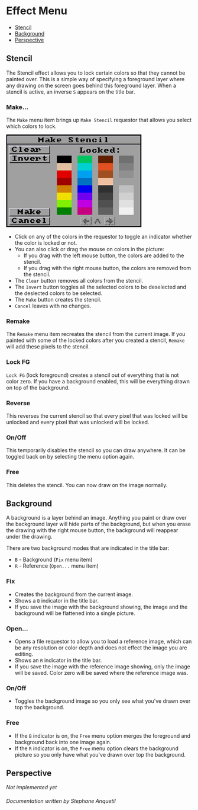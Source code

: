 # Effect Menu

- [Stencil](#stencil)
- [Background](#background)
- [Perspective](#perspective)

## Stencil

The Stencil effect allows you to lock certain colors so that they cannot
be painted over.
This is a simple way of specifying a foreground layer where
any drawing on the screen goes behind this foreground layer.
When a stencil is active, an inverse `S` appears on the title bar.

### Make...

The `Make` menu item brings up `Make Stencil` requestor that allows you select which colors to lock.

![StencilReq](StencilReq.png)

- Click on any of the colors in the requestor to toggle an indicator whether the color is locked or not.
- You can also click or drag the mouse on colors in the picture:
  - If you drag with the left mouse button, the colors are added to the stencil.
  - If you drag with the right mouse button, the colors are removed from the stencil.
- The `Clear` button removes all colors from the stencil.
- The `Invert` button toggles all the selected colors to be deselected and the deslected colors to be selected.
- The `Make` button creates the stencil.
- `Cancel` leaves with no changes.

### Remake

The `Remake` menu item recreates the stencil from the current image. If you painted with some of the locked colors after you created a stencil, `Remake` will add these pixels to the stencil.

### Lock FG

`Lock FG` (lock foreground) creates a stencil out of everything that is not color zero. If you have a background enabled, this will be everything drawn on top of the background.

### Reverse

This reverses the current stencil so that every pixel that was locked will be unlocked and every pixel that was unlocked will be locked.

### On/Off

This temporarily disables the stencil so you can draw anywhere. It can be toggled back on by selecting the menu option again.

### Free

This deletes the stencil. You can now draw on the image normally.


## Background

A background is a layer behind an image. Anything you paint or draw
over the background layer will hide parts of the background, but when you erase
the drawing with the right mouse button, the background will reappear under
the drawing.

There are two background modes that are indicated in the title bar:
- `B` - Background (`Fix` menu item)
- `R` - Reference (`Open...` menu item)

### Fix

- Creates the background from the current image.
- Shows a `B` indicator in the title bar.
- If you save the image with the background showing, the image and the background will be flattened into a single picture.

### Open...

- Opens a file requestor to allow you to load a reference image, which can be any resolution or color depth and does not effect the image you are editing.
- Shows an `R` indicator in the title bar.
- If you save the image with the reference image showing, only the image will be saved. Color zero will be saved where the reference image was.

### On/Off

- Toggles the background image so you only see what you've drawn over top the background.

### Free

- If the `B` indicator is on, the `Free` menu option merges the foreground and background back into one image again.
- If the `R` indicator is on, the `Free` menu option clears the background picture so you only have what you've drawn over top the background.


## Perspective

_Not implemented yet_

###### Documentation written by Stephane Anquetil
